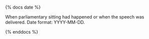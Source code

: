 {% docs date %}

When parliamentary sitting had happened or when the speech was delivered. Date format: YYYY-MM-DD.

{% enddocs %}
